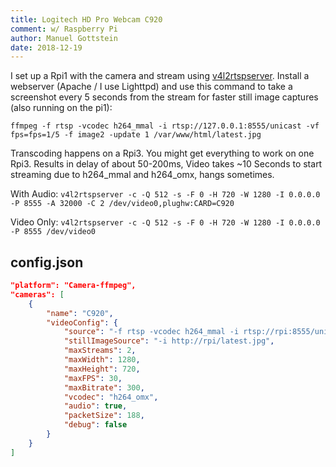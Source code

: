 ```yaml
---
title: Logitech HD Pro Webcam C920
comment: w/ Raspberry Pi
author: Manuel Gottstein
date: 2018-12-19
---
```

I set up a Rpi1 with the camera and stream using [v4l2rtspserver](https://github.com/mpromonet/v4l2rtspserver).
Install a webserver (Apache / I use Lighttpd) and use this command to take a screenshot every 5 seconds from the stream for faster still image captures (also running on the pi1):

`ffmpeg -f rtsp -vcodec h264_mmal -i rtsp://127.0.0.1:8555/unicast -vf fps=fps=1/5 -f image2 -update 1 /var/www/html/latest.jpg`

Transcoding happens on a Rpi3. You might get everything to work on one Rpi3.
Results in delay of about 50-200ms,
Video takes ~10 Seconds to start streaming due to h264_mmal and h264_omx, hangs sometimes.

With Audio:
`v4l2rtspserver -c -Q 512 -s -F 0 -H 720 -W 1280 -I 0.0.0.0 -P 8555 -A 32000 -C 2 /dev/video0,plughw:CARD=C920`

Video Only:
`v4l2rtspserver -c -Q 512 -s -F 0 -H 720 -W 1280 -I 0.0.0.0 -P 8555 /dev/video0`

## config.json

```json
"platform": "Camera-ffmpeg",
"cameras": [
    {
        "name": "C920",
        "videoConfig": {
            "source": "-f rtsp -vcodec h264_mmal -i rtsp://rpi:8555/unicast",
            "stillImageSource": "-i http://rpi/latest.jpg",
            "maxStreams": 2,
            "maxWidth": 1280,
            "maxHeight": 720,
            "maxFPS": 30,
            "maxBitrate": 300,
            "vcodec": "h264_omx",
            "audio": true,
            "packetSize": 188,
            "debug": false
        }
    }
]
```
